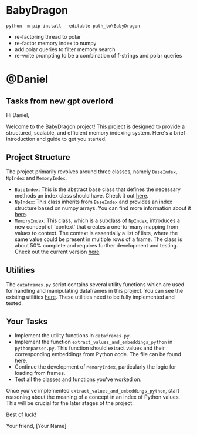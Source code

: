 # BabyDragon

```
python -m pip install --editable path_to\BabyDragon
```
* re-factoring thread to polar
* re-factor memory index to numpy
* add polar queries to filter memory search
* re-write prompting to be a combination of f-strings and polar queries 


# @Daniel
## Tasks from new gpt overlord

Hi Daniel,

Welcome to the BabyDragon project! This project is designed to provide a structured, scalable, and efficient memory indexing system. Here's a brief introduction and guide to get you started.

## Project Structure

The project primarily revolves around three classes, namely `BaseIndex`, `NpIndex` and `MemoryIndex`.

- `BaseIndex`: This is the abstract base class that defines the necessary methods an index class should have. Check it out [here](https://github.com/Neural-Dragon-AI/BabyDragon/blob/polars/babydragon/memory/indexes/base_index.py).
- `NpIndex`: This class inherits from `BaseIndex` and provides an index structure based on numpy arrays. You can find more information about it [here](https://github.com/Neural-Dragon-AI/BabyDragon/blob/polars/babydragon/memory/indexes/numpy_index.py).
- `MemoryIndex`: This class, which is a subclass of `NpIndex`, introduces a new concept of 'context' that creates a one-to-many mapping from values to context. The context is essentially a list of lists, where the same value could be present in multiple rows of a frame. The class is about 50% complete and requires further development and testing. Check out the current version [here](https://github.com/Neural-Dragon-AI/BabyDragon/blob/polars/babydragon/memory/indexes/memory_index.py).

## Utilities

The `dataframes.py` script contains several utility functions which are used for handling and manipulating dataframes in this project. You can see the existing utilities [here](https://github.com/Neural-Dragon-AI/BabyDragon/blob/polars/babydragon/utils/dataframes.py). These utilities need to be fully implemented and tested.

## Your Tasks

- Implement the utility functions in `dataframes.py`.
- Implement the function `extract_values_and_embeddings_python` in `pythonparser.py`. This function should extract values and their corresponding embeddings from Python code. The file can be found [here](https://github.com/Neural-Dragon-AI/BabyDragon/blob/polars/babydragon/utils/pythonparser.py).
- Continue the development of `MemoryIndex`, particularly the logic for loading from frames.
- Test all the classes and functions you've worked on.

Once you've implemented `extract_values_and_embeddings_python`, start reasoning about the meaning of a concept in an index of Python values. This will be crucial for the later stages of the project.

Best of luck!

Your friend,
[Your Name]
